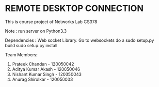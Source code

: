 REMOTE DESKTOP CONNECTION
================================

This is course project of Networks Lab CS378

Note : run server on Python3.3

Dependencies : Web socket Library. Go to websockets do a
sudo setup.py build
sudo setup.py install

Team Members:

1. Prateek Chandan - 120050042
2. Aditya Kumar Akash - 120050046
3. Nishant Kumar Singh - 120050043
4. Anurag Shirolkar - 120050003



